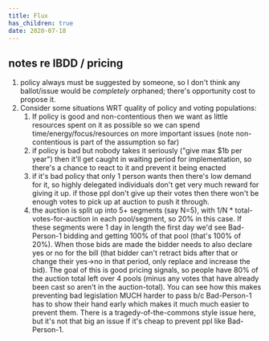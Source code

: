 ```yaml
---
title: Flux
has_children: true
date: 2020-07-18
---
```


## notes re IBDD / pricing

1. policy always must be suggested by someone, so I don't think any ballot/issue would be _completely_ orphaned; there's opportunity cost to propose it.
2. Consider some situations WRT quality of policy and voting populations:
   1. If policy is good and non-contentious then we want as little resources spent on it as possible so we can spend time/energy/focus/resources on more important issues (note non-contentious is part of the assumption so far)
   2. if policy is bad but nobody takes it seriously ("give max $1b per year") then it'll get caught in waiting period for implementation, so there's a chance to react to it and prevent it being enacted
   3. if it's bad policy that only 1 person wants then there's low demand for it, so highly delegated individuals don't get very much reward for giving it up. if those ppl don't give up their votes then there won't be enough votes to pick up at auction to push it through.
   4. the auction is split up into 5+ segments (say N=5), with 1/N * total-votes-for-auction in each pool/segment, so 20% in this case. If these segments were 1 day in length the first day we'd see Bad-Person-1 bidding and getting 100% of that pool (that's 100% of 20%). When those bids are made the bidder needs to also declare yes or no for the bill (that bidder can't retract bids after that or change their yes->no in that period, only replace and increase the bid). The goal of this is good pricing signals, so people have 80% of the auction total left over 4 pools (minus any votes that have already been cast so aren't in the auction-total). You can see how this makes preventing bad legislation MUCH harder to pass b/c Bad-Person-1 has to show their hand early which makes it much much easier to prevent them. There is a tragedy-of-the-commons style issue here, but it's not that big an issue if it's cheap to prevent ppl like Bad-Person-1.
